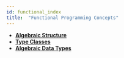```yaml
---
id: functional_index
title:  "Functional Programming Concepts"
---
```


- **[Algebraic Structure](algebraic_structure.md)** 
- **[Type Classes](type_classes.md)**
- **[Algebraic Data Types](algebraic_data_types.md)**